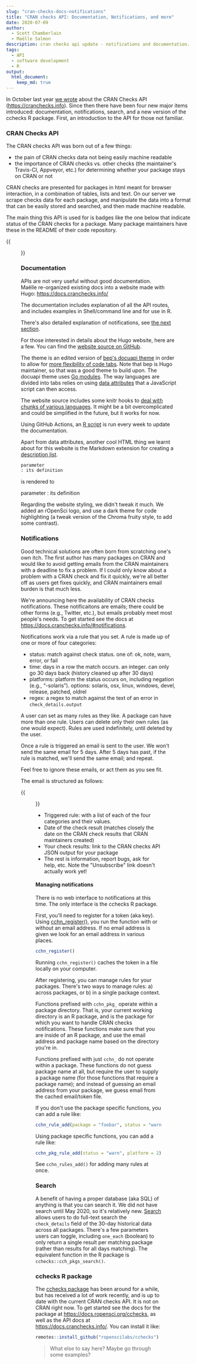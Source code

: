```yaml
---
slug: "cran-checks-docs-notifications"
title: "CRAN checks API: Documentation, Notifications, and more"
date: 2020-07-09
author:
  - Scott Chamberlain
  - Maëlle Salmon
description: cran checks api update - notifications and documentation.
tags:
  - API
  - software development
  - R
output: 
  html_document:
    keep_md: true
---
```




In October last year [we wrote][ccblog] about the CRAN Checks API (<https://cranchecks.info>). Since then there have been four new major items introduced: documentation, notifications, search, and a new version of the cchecks R package. First, an introduction to the API for those not familiar.



### CRAN Checks API

The CRAN checks API was born out of a few things:

- the pain of CRAN checks data not being easily machine readable
- the importance of CRAN checks vs. other checks (the maintainer's Travis-CI, Appveyor, etc.) for determining whether your package stays on CRAN or not

CRAN checks are presented for packages in html meant for browser interaction, in a combination of tables, lists and text. On our server we scrape checks data for each package, and manipulate the data into a format that can be easily stored and searched, and then made machine readable.

The main thing this API is used for is badges like the one below that indicate status of the CRAN checks for a package. Many package maintainers have these in the README of their code repository.

{{<figure src="ok.png" alt="Exmple CRAN Checks API status badge, giving an OK status. Colors are green and black." width="100">}}


### Documentation

APIs are not very useful without good documentation.  
Maëlle re-organized existing docs into a website made with Hugo: https://docs.cranchecks.info/

The documentation includes explanation of all the API routes, and includes examples in Shell/command line and for use in R. 

There's also detailed explanation of notifications, see [the next section](#notifications).

For those interested in details about the Hugo website, here are a few. 
You can find the [website source on GitHub](https://github.com/ropenscilabs/cranchecksdocs).

The theme is an edited version of [bep's docuapi theme](https://github.com/bep/docuapi) in order to allow for [more flexibility of code tabs](https://github.com/bep/docuapi/issues/54).
Note that bep is Hugo maintainer, so that was a good theme to build upon.
The docuapi theme uses [Go modules](https://discourse.gohugo.io/t/hugo-modules-for-dummies/20758).
The way languages are divided into tabs relies on using [data attributes](https://developer.mozilla.org/en-US/docs/Learn/HTML/Howto/Use_data_attributes) that a JavaScript script can then access.

The website source includes some knitr hooks to [deal with chunks of various languages](https://github.com/ropenscilabs/cranchecksdocs/blob/master/content/hooks.R).
It might be a bit overcomplicated and could be simplified in the future, but it works for now.

Using GitHub Actions, an [R script](https://github.com/ropenscilabs/cranchecksdocs/blob/master/make.R) is run every week to update the documentation.

Apart from data attributes, another cool HTML thing we learnt about for this website is the Markdown extension for creating a [description list](https://developer.mozilla.org/en-US/docs/Web/HTML/Element/dl).

```markdown
parameter
: its definition
```

is rendered to

parameter
: its definition

Regarding the website styling, we didn't tweak it much. 
We added an rOpenSci logo, and use a dark theme for code highlighting (a tweak version of the Chroma fruity style, to add some contrast).




### Notifications

Good technical solutions are often born from scratching one's own itch. The first author has many packages on CRAN and would like to avoid getting emails from the CRAN maintainers with a deadline to fix a problem. If I could only know about a problem with a CRAN check and fix it quickly, we're all better off as users get fixes quickly, and CRAN maintainers email burden is that much less. 

We're announcing here the availability of CRAN checks notifications. These notificaitons are emails; there could be other forms (e.g., Twitter, etc.), but emails probably meet most people's needs. To get started see the docs at <https://docs.cranchecks.info/#notifications>.

Notifications work via a rule that you set. A rule is made up of one or more of four categories:

- status: match against check status. one of: ok, note, warn, error, or fail
- time: days in a row the match occurs. an integer. can only go 30 days back (history cleaned up after 30 days)
- platforms: platform the status occurs on, including negation (e.g., “-solaris”). options: solaris, osx, linux, windows, devel, release, patched, oldrel
- regex: a regex to match against the text of an error in `check_details.output`

A user can set as many rules as they like. A package can have more than one rule. Users can delete only their own rules (as one would expect). Rules are used indefinitely, until deleted by the user. 

Once a rule is triggered an email is sent to the user. We won't send the same email for 5 days. After 5 days has past, if the rule is matched, we'll send the same email; and repeat. 

Feel free to ignore these emails, or act them as you see fit. 

The email is structured as follows:

{{<figure src="email.png" alt="An example email users get from the CRAN checks API notifications service, including the rule triggered and link to check results." width="450">}}

- Triggered rule: with a list of each of the four categories and their values.
- Date of the check result (matches closely the date on the CRAN check results that CRAN maintainers created)
- Your check results: link to the CRAN checks API JSON output for your package
- The rest is information, report bugs, ask for help, etc. Note the "Unsubscribe" link doesn't actually work yet!

#### Managing notifications

There is no web interface to notifications at this time. The only interface is the cchecks R package.

First, you'll need to register for a token (aka key). Using [cchn_register()](https://docs.ropensci.org/cchecks/reference/cchn_register), you run the function with or without an email address. If no email address is given we look for an email address in various places.

```r
cchn_register()
```

Running `cchn_register()` caches the token in a file locally on your computer. 

After registering, you can manage rules for your packages. There's two ways to manage rules: a) across packages, or b) in a single package context.

Functions prefixed with `cchn_pkg_` operate within a package directory. That is, your current working directory is an R package, and is the package for which you want to handle CRAN checks notifications. These functions make sure that you are inside of an R package, and use the email address and package name based on the directory you're in.

Functions prefixed with just `cchn_` do not operate within a package. These functions do not guess package name at all, but require the user to supply a package name (for those functions that require a package name); and instead of guessing an email address from your package, we guess email from the cached email/token file.

If you don't use the package specific functions, you can add a rule like:

```r
cchn_rule_add(package = "foobar", status = "warn", platform = 2)
```

Using package specific functions, you can add a rule like:

```r
cchn_pkg_rule_add(status = "warn", platform = 2)
```

See `cchn_rules_add()` for adding many rules at once.



### Search

A benefit of having a proper database (aka SQL) of anything is that you can search it. We did not have search until May 2020, so it's relatively new. [Search](https://docs.cranchecks.info/#search) allows users to do full-text search the `check_details` field of the 30-day historical data across all packages. There's a few parameters users can toggle, including `one_each` (boolean) to only return a single result per matching package (rather than results for all days matching). The equivalent function in the R package is `cchecks::cch_pkgs_search()`. 



### cchecks R package

The [cchecks package][cchecks] has been around for a while, but has received a lot of work recently, and is up to date with the current CRAN checks API. It is not on CRAN right now. To get started see the docs for the package at <https://docs.ropensci.org/cchecks>, as well as the API docs at <https://docs.cranchecks.info/>. You can install it like:

```r
remotes::install_github("ropenscilabs/cchecks")
```

> What else to say here? Maybe go through some examples?



[ccblog]: https://ropensci.org/technotes/2019/10/09/cran-checks-api-update/
[cchecks]: https://github.com/ropenscilabs/cchecks
